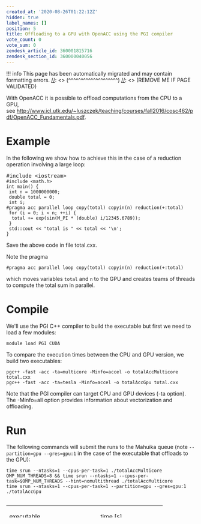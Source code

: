 ```yaml
---
created_at: '2020-08-26T01:22:12Z'
hidden: true
label_names: []
position: 5
title: Offloading to a GPU with OpenACC using the PGI compiler
vote_count: 0
vote_sum: 0
zendesk_article_id: 360001815716
zendesk_section_id: 360000040056
---
```



[//]: <> (REMOVE ME IF PAGE VALIDATED)
[//]: <> (vvvvvvvvvvvvvvvvvvvv)
!!! info
    This page has been automatically migrated and may contain formatting errors.
[//]: <> (^^^^^^^^^^^^^^^^^^^^)
[//]: <> (REMOVE ME IF PAGE VALIDATED)
<p>With OpenACC it is possible to offload computations from the CPU to a GPU, see <a href="http://www.icl.utk.edu/~luszczek/teaching/courses/fall2016/cosc462/pdf/OpenACC_Fundamentals.pdf">http://www.icl.utk.edu/~luszczek/teaching/courses/fall2016/cosc462/pdf/OpenACC_Fundamentals.pdf</a>.</p>
<h1>Example</h1>
<p>In the following we show how to achieve this in the case of a reduction operation involving a large loop:</p>
<pre>#include &lt;iostream&gt;<code class="hljs cpp"><br><span class="hljs-meta"><span class="hljs-meta-string">#include &lt;math.h&gt;</span></span><br><span class="hljs-meta"><span class="hljs-meta-string">int main() {</span></span><br><span class="hljs-meta"><span class="hljs-meta-string"> int n = 1000000000;</span></span><br><span class="hljs-meta"><span class="hljs-meta-string"> double total = 0;</span></span><br><span class="hljs-meta"><span class="hljs-meta-string"> int i;</span></span><br><span class="hljs-meta"><span class="hljs-meta-string">#pragma acc parallel loop copy(total) copyin(n) reduction(+:total)</span></span><br><span class="hljs-meta"><span class="hljs-meta-string"> for (i = 0; i &lt; n; ++i) {</span></span><br><span class="hljs-meta"><span class="hljs-meta-string">  total += exp(sin(M_PI * (double) i/12345.6789));</span></span><br><span class="hljs-meta"><span class="hljs-meta-string"> }</span></span><br><span class="hljs-meta"><span class="hljs-meta-string"> std::cout &lt;&lt; "total is " &lt;&lt; total &lt;&lt; '\n';</span></span><br><span class="hljs-meta"><span class="hljs-meta-string">}</span></span><br></code></pre>
<p>Save the above code in file total.cxx.</p>
<p>Note the pragma</p>
<pre><code class="hljs cpp"><span class="hljs-meta">#<span class="hljs-meta-keyword">pragma</span> acc parallel loop copy(total) copyin(n) reduction(+:total)</span></code></pre>
<p>which moves variables <code>total</code> and <code>n</code> to the GPU and creates teams of threads to compute the total sum in parallel. </p>
<h1>Compile</h1>
<p>We'll use the PGI C++ compiler to build the executable but first we need to load a few modules:</p>
<p><code class="hljs ruby"><span class="hljs-class"><span class="hljs-keyword">module</span> <span class="hljs-title">load</span> PGI CUDA</span><br></code></p>
<p>To compare the execution times between the CPU and GPU version, we build two executables:</p>
<pre><code class="hljs css">pgc++ -fast -acc -ta=multicore -Minfo=accel <span class="hljs-selector-tag">-o</span> <span class="hljs-selector-tag">totalAccMulticore</span> <span class="hljs-selector-tag">total</span><span class="hljs-selector-class">.cxx</span><br>pgc++ -fast -acc -ta=tesla -Minfo=accel <span class="hljs-selector-tag">-o</span> <span class="hljs-selector-tag">totalAccGpu</span> <span class="hljs-selector-tag">total</span><span class="hljs-selector-class">.cxx</span></code></pre>
<p>Note that the PGI compiler can target CPU and GPU devices (-ta option). The -Minfo=all option provides information about vectorization and offloading.</p>
<h1>Run</h1>
<p>The following commands will submit the runs to the Mahuika queue (note <code>--partition=gpu --gres=gpu:1</code> in the case of the executable that offloads to the GPU):</p>
<pre><code class="hljs perl"><span class="hljs-keyword">time</span> srun --ntasks=<span class="hljs-number">1</span> --cpus-per-task=<span class="hljs-number">1</span> ./totalAccMulticore<br>OMP_NUM_THREADS=8 &amp;&amp; time srun --ntasks=1 --cpus-per-task=$OMP_NUM_THREADS --hint=nomultithread ./totalAccMulticore<br>time srun --ntasks=1 --cpus-per-task=1 --partition=gpu --gres=gpu:<span class="hljs-number">1</span> ./totalAccGpu<br><br></code></pre>
<table style="height: 32px;" width="408">
<tbody>
<tr>
<td style="width: 227px;">
<p>executable</p>
</td>
<td style="width: 158px;">time [s]</td>
</tr>
<tr>
<td style="width: 227px;">totalAccMulticore</td>
<td style="width: 158px;">
<p>121.3</p>
</td>
</tr>
<tr>
<td style="width: 227px;">totalAccMulticore 8 threads</td>
<td style="width: 158px;">
<p>36.8</p>
</td>
</tr>
<tr>
<td style="width: 227px;">totalAccGpu</td>
<td style="width: 158px;">3.1</td>
</tr>
</tbody>
</table>